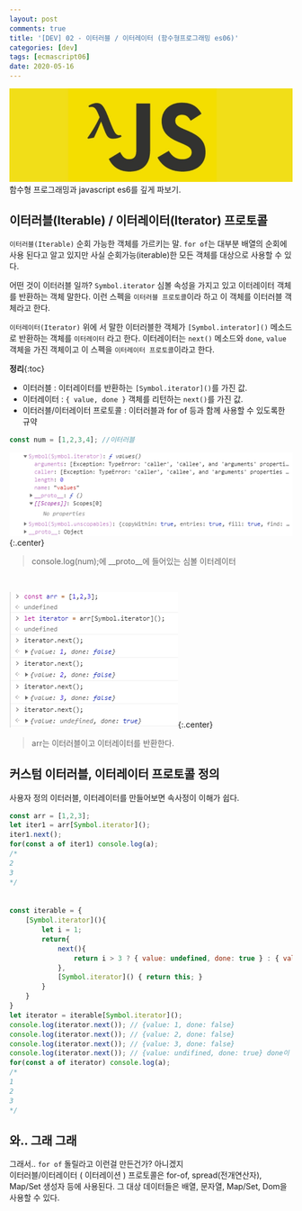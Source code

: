 ```yaml
---
layout: post
comments: true
title: '[DEV] 02 - 이터러블 / 이터레이터 (함수형프로그래밍 es06)'
categories: [dev]
tags: [ecmascript06]
date: 2020-05-16
---
```

![headerimg](/assets/img/subcate/functional.png)
함수형 프로그래밍과 javascript es6를 깊게 파보기.


## 이터러블(Iterable) / 이터레이터(Iterator) 프로토콜
`이터러블(Iterable)` 순회 가능한 객체를 가르키는 말. `for of`는 대부분 배열의 순회에 사용 된다고 알고 있지만 사실 순회가능(iterable)한 모든 객체를 대상으로 사용할 수 있다.  
  
어떤 것이 이터러블 일까? `Symbol.iterator` 심볼 속성을 가지고 있고 이터레이터 객체를 반환하는 객체 말한다. 이런 스펙을 `이터러블 프로토콜`이라 하고 이 객체를 이터러블 객체라고 한다.
  
`이터레이터(Iterator)` 위에 서 말한 이터러블한 객체가 `[Symbol.interator]()` 메소드로 반환하는 객체를 `이터레이터` 라고 한다. 이터레이터는 `next()` 메소드와 `done`, `value` 객체을 가진 객체이고 이 스펙을 `이터레이터 프로토콜`이라고 한다.
  

**정리**{:toc}
- 이터러블 : 이터레이터를 반환하는 `[Symbol.iterator]()`를 가진 값.
- 이터레이터 : `{ value, done }` 객체를 리턴하는 `next()`를 가진 값.
- 이터러블/이터레이터 프로토콜 : 이터러블과 for of 등과 함께 사용할 수 있도록한 규약


~~~javascript
const num = [1,2,3,4]; //이터러블
~~~
![imgG](/assets/img/post/functional/Screenshot_1.png){:.center}
>console.log(num);에 __proto__에 들어있는 심볼 이터레이터

<br>

![imgG](/assets/img/post/functional/Screenshot_2.png){:.center}
> arr는 이터러블이고 이터레이터를 반환한다.


## 커스텀 이터러블, 이터레이터 프로토콜 정의
사용자 정의 이터러블, 이터레이터를 만들어보면 속사정이 이해가 쉽다.

~~~javascript
const arr = [1,2,3];
let iter1 = arr[Symbol.iterator]();
iter1.next();
for(const a of iter1) console.log(a);
/*
2
3
*/


const iterable = {
    [Symbol.iterator](){
        let i = 1;
        return{
            next(){
                return i > 3 ? { value: undefined, done: true } : { value: i++, done: false };
            },
            [Symbol.iterator]() { return this; }
        }
    }
}
let iterator = iterable[Symbol.iterator]();
console.log(iterator.next()); // {value: 1, done: false}
console.log(iterator.next()); // {value: 2, done: false}
console.log(iterator.next()); // {value: 3, done: false}
console.log(iterator.next()); // {value: undifined, done: true} done이 ture가 되면 멈춘다.
for(const a of iterator) console.log(a);
/*
1
2
3
*/
~~~

## 와.. 그래 그래
그래서.. `for of` 돌릴라고 이런걸 만든건가? 아니겠지  
이터러블/이터레이터 ( 이터레이션 ) 프로토콜은 for-of, spread(전개연산자), Map/Set 생성자 등에 사용된다.
그 대상 데이터들은 배열, 문자열, Map/Set, Dom을 사용할 수 있다.

